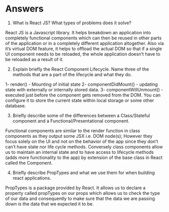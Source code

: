 # Answers

1. What is React JS? What types of problems does it solve?

React JS is a Javascript library. It helps breakdown an application into completely functional components which can then be reused in other parts of the application or in a completely different application altogether. Also via it’s virtual DOM feature, it helps to offload the actual DOM so that if a single UI component needs to be reloaded, the whole application doesn’t have to be reloaded as a result of it. 


2. Explain briefly the React Component Lifecycle. Name three of the methods that are a part of the lifecycle and what they do.

1- render() - Mounting of initial state
2- componentDidMount() - updating state with externally or internally stored data.
3- componentWillUnmount() - executed just before the component gets removed from the DOM. You can configure it to store the current state within local storage or some other database. 


3. Briefly describe some of the differences between a Class/Stateful component and a Functional/Presentational component.

Functional components are similar to the render function in class components as they output some JSX i.e. DOM node(s); However they focus solely on the UI and not on the behavior of the app since they don’t can’t have state nor life cycle methods.
Conversely class components allow us to maintain an internal state and to have access to lifecycle methods (adds more functionality to the app) by extension of the base class in React called the Component. 


4. Briefly describe PropTypes and what we use them for when building react applications.

PropTypes is a package provided by React. It allows us to declare a property called propTypes on our props which allows us to check the type of our data and consequently to make sure that the data we are passing down is the data that we expected it to be.

